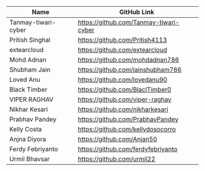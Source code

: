 | Name               | GitHub Link                     | 
| ------------------ | ------------------------------- |
| Tanmay-tiwari-cyber | https://github.com/Tanmay-tiwari-cyber |
| Pritish Singhal     | https://github.com/Pritish4113  |
| extearcloud    | https://github.com/extearcloud |
| Mohd Adnan     | https://github.com/mohdadnan786 |
| Shubham Jain     | https://github.com/jainshubham766 |
| Loved Anu     | https://github.com/lovedanu90 |
| Black Timber     | https://github.com/BlaclTimber0 |
| VIPER RAGHAV | https://github.com/viper-raghav |
| Nikhar Kesari | https://github.com/nikharkesari |
| Prabhav Pandey | https://github.com/PrabhavPandey |
| Kelly Costa | https://github.com/kellydosocorro |
| Anjna Diyora | https://github.com/Anjan50 |
| Ferdy Febriyanto | https://github.com/ferdyfebriyanto |
| Urmil Bhavsar | https://github.com/urmil22 |


